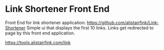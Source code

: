 # Link Shortener Front End
Front End for link shortener application: https://github.com/alistairfink/Link-Shortener
Simple ui that displays the first 10 links. Links get redirected to page by this front end application.

https://tools.alistairfink.com/link
